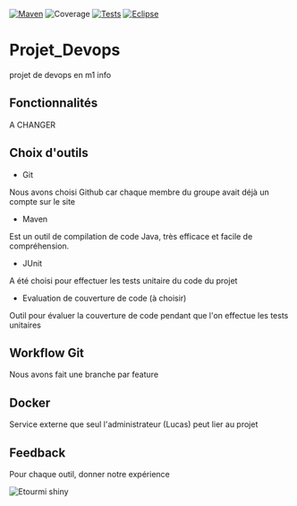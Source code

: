 [![Maven](https://maven-badges.herokuapp.com/maven-central/cz.jirutka.rsql/rsql-parser/badge.svg)](https://maven.apache.org/)
![Coverage](.github/badges/jacoco.svg)
[![Tests](https://badgen.net/badge/icon/Tests?icon=bitcoin-lightning&label)](https://junit.org/junit5/)
[![Eclipse](https://badgen.net/badge/icon/eclipse?icon=eclipse&label)](https://junit.org/junit5/)

# Projet_Devops
projet de devops en m1 info

## Fonctionnalités

A CHANGER

## Choix d'outils

- Git

Nous avons choisi Github car chaque membre du groupe avait déjà un compte sur le site

- Maven

Est un outil de compilation de code Java, très efficace et facile de compréhension.

- JUnit

A été choisi pour effectuer les tests unitaire du code du projet

- Evaluation de couverture de code (à choisir)

Outil pour évaluer la couverture de code pendant que l'on effectue les tests unitaires

## Workflow Git

Nous avons fait une branche par feature

## Docker

Service externe que seul l'administrateur (Lucas) peut lier au projet

## Feedback

Pour chaque outil, donner notre expérience

![Etourmi shiny](https://media.tenor.com/zfonKmPNbiEAAAAM/breakfast-club-cool.gif)
